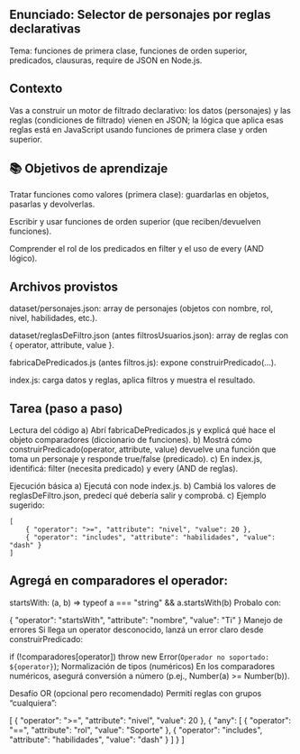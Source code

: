 ## Enunciado: Selector de personajes por reglas declarativas
Tema: funciones de primera clase, funciones de orden superior, predicados, clausuras, require de JSON en Node.js.

## Contexto
Vas a construir un motor de filtrado declarativo: los datos (personajes) y las reglas (condiciones de filtrado) vienen en JSON; la lógica que aplica esas reglas está en JavaScript usando funciones de primera clase y orden superior.

## 📚 Objetivos de aprendizaje
Tratar funciones como valores (primera clase): guardarlas en objetos, pasarlas y devolverlas.

Escribir y usar funciones de orden superior (que reciben/devuelven funciones).

Comprender el rol de los predicados en filter y el uso de every (AND lógico).


## Archivos provistos
dataset/personajes.json: array de personajes (objetos con nombre, rol, nivel, habilidades, etc.).

dataset/reglasDeFiltro.json (antes filtrosUsuarios.json): array de reglas con { operator, attribute, value }.

fabricaDePredicados.js (antes filtros.js): expone construirPredicado(...).

index.js: carga datos y reglas, aplica filtros y muestra el resultado.


## Tarea (paso a paso)
Lectura del código
a) Abrí fabricaDePredicados.js y explicá qué hace el objeto comparadores (diccionario de funciones).
b) Mostrá cómo construirPredicado(operator, attribute, value) devuelve una función que toma un personaje y responde true/false (predicado).
c) En index.js, identificá: filter (necesita predicado) y every (AND de reglas).

Ejecución básica
a) Ejecutá con node index.js.
b) Cambiá los valores de reglasDeFiltro.json, predecí qué debería salir y comprobá.
c) Ejemplo sugerido:

    [
        { "operator": ">=", "attribute": "nivel", "value": 20 },
        { "operator": "includes", "attribute": "habilidades", "value": "dash" }
    ]

## Agregá en comparadores el operador:


startsWith: (a, b) => typeof a === "string" && a.startsWith(b)
Probalo con:


{ "operator": "startsWith", "attribute": "nombre", "value": "Ti" }
Manejo de errores
Si llega un operator desconocido, lanzá un error claro desde construirPredicado:


if (!comparadores[operator]) throw new Error(`Operador no soportado: ${operator}`);
Normalización de tipos (numéricos)
En los comparadores numéricos, asegurá conversión a número (p.ej., Number(a) >= Number(b)).

Desafío OR (opcional pero recomendado)
Permití reglas con grupos “cualquiera”:


[
  { "operator": ">=", "attribute": "nivel", "value": 20 },
  { "any": [
      { "operator": "==", "attribute": "rol", "value": "Soporte" },
      { "operator": "includes", "attribute": "habilidades", "value": "dash" }
    ]
  }
]


